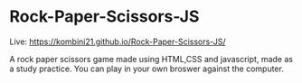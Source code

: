 # Rock-Paper-Scissors-JS

Live: https://kombini21.github.io/Rock-Paper-Scissors-JS/

A rock paper scissors game made using HTML,CSS and javascript, made as a study practice.
You can play in your own broswer against the computer.